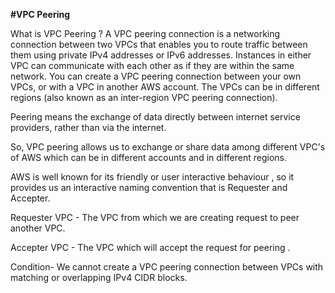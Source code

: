 **#VPC Peering**

What is VPC Peering ?
A VPC peering connection is a networking connection between two VPCs that enables you to route traffic between them using private IPv4 addresses or IPv6 addresses. Instances in either VPC can communicate with each other as if they are within the same network. You can create a VPC peering connection between your own VPCs, or with a VPC in another AWS account. The VPCs can be in different regions (also known as an inter-region VPC peering connection).

Peering means the exchange of data directly between internet service providers, rather than via the internet.

So, VPC peering allows us to exchange or share data among different VPC's of AWS which can be in different accounts and in different regions.

AWS is well known for its friendly or user interactive behaviour , so it provides us an interactive naming convention that is Requester and Accepter.

Requester VPC - The VPC from which we are creating request to peer another VPC.

Accepter VPC - The VPC which will accept the request for peering .

Condition-
We cannot create a VPC peering connection between VPCs with matching or overlapping IPv4 CIDR blocks.
